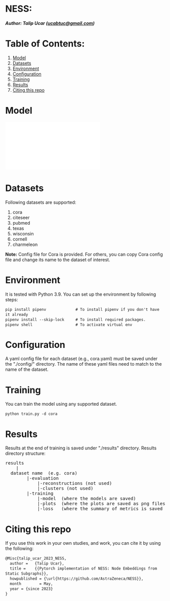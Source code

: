 # NESS: 
##### Author: Talip Ucar (ucabtuc@gmail.com)


# Table of Contents:

1. [Model](#model)
2. [Datasets](#datasets)
3. [Environment](#environment)
4. [Configuration](#configuration)
5. [Training](#training)
6. [Results](#results)
7. [Citing this repo](#citing-this-repo)


# Model
![NESS](./assets/NESS.pdf)

# Datasets
Following datasets are supported:

1. cora
2. citeseer 
3. pubmed
4. texas
5. wisconsin
6. cornell
7. charmeleon

**Note:** Config file for Cora is provided. For others, you can copy Cora config file and change its name to the dataset of interest.

# Environment
It is tested with Python 3.9. You can set up the environment by following steps:

```
pip install pipenv             # To install pipenv if you don't have it already
pipenv install --skip-lock     # To install required packages. 
pipenv shell                   # To activate virtual env
```


# Configuration
A yaml config file for each dataset (e.g., cora.yaml) must be saved under the "./config/" directory. The name of these yaml files need to match to the name of the dataset.

# Training
You can train the model using any supported dataset. 
```
python train.py -d cora
```


# Results

Results at the end of training is saved under "./results" directory. Results directory structure:

<pre>
results
    |
  dataset name  (e.g. cora)      
        |-evaluation 
            |-reconstructions (not used)
            |-clusters (not used)
        |-training
            |-model  (where the models are saved)
            |-plots  (where the plots are saved as png files)
            |-loss   (where the summary of metrics is saved as csv file)
</pre>


# Citing this repo
If you use this work in your own studies, and work, you can cite it by using the following:

```
@Misc{talip_ucar_2023_NESS,
  author =   {Talip Ucar},
  title =    {{Pytorch implementation of NESS: Node Embeddings from Static Subgraphs}},
  howpublished = {\url{https://github.com/AstraZeneca/NESS}},
  month        = May,
  year = {since 2023}
}
```
